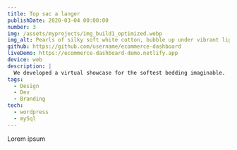 ```yaml
---
title: Top sac a langer
publishDate: 2020-03-04 00:00:00
number: 3
img: /assets/myprojects/img_build1_optimized.webp
img_alt: Pearls of silky soft white cotton, bubble up under vibrant lighting
github: https://github.com/username/ecommerce-dashboard
liveDemo: https://ecommerce-dashboard-demo.netlify.app
device: web
description: |
  We developed a virtual showcase for the softest bedding imaginable.
tags:
  - Design
  - Dev
  - Branding
tech:
  - wordpress
  - mySql
---
```


Lorem ipsum
